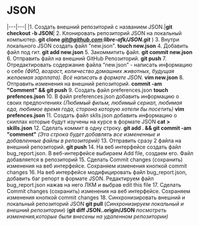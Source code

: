 # JSON

|---|---|
|1. Создать внешний репозиторий с названием JSON.|__git checkout -b JSON__|
2. Клонировать репозиторий JSON на локальный компьютер.
__git clone *git@github.com:libre-afk/JSON.git*__ )
3. Внутри локального JSON создать файл "new.json".
__touch new.json__
4. Добавить файл под гит.
__git add new.json__
5. Закоммитить файл.
__git commit new.json__
6. Отправить файл на внешний GitHub Репозиторий.
__git push__
7. Отредактировать содержание файла “new.json” - написать информацию о себе
*(ФИО, возраст, количество домашних животных, будущая желаемая зарплата). Всё написать в формате JSON.*
__vim new.json__
8. Отправить изменения на внешний репозиторий.
__commit -am "Comment" && git push__
9. Создать файл preferences.json
__touch prefences.json__
10. В файл preferences.json добавить информацию о своих предпочтениях
*(Любимый фильм, любимый сериал, любимая еда, любимое время года, сторона которую хотели бы посетить)*
__vim prefences.json__
11. Создать файл sklls.json добавить информацию о скиллах которые будут изучены на курсе в формате JSON
__cat > skills.json__
12. Сделать коммит в одну строку.
__git add . && git commit -am "comment"__ *(Эта строка будет добавлять все измененные и добавленные файлы в репозиторий)*
13. Отправить сразу 2 файла на внешний репозиторий.
__git push__
14. На веб интерфейсе создать файл bug_report.json.
В веб-интерфейсе выбираем Add file, создаем его. Файл добавляется в репозиторий
15. Сделать Commit changes (сохранить) изменения на веб интерфейсе.
Сохраняем изменения кнопкой commit changes
16. На веб интерфейсе модифицировать файл bug_report.json, добавить баг репорт в формате JSON.
Редактируем файл bug_report.json нажав на него ЛКМ и выбрав edit this file
17. Сделать Commit changes (сохранить) изменения на веб интерфейсе.
Сохраняем изменения кнопкой commit changes
18. Синхронизировать внешний и локальный репозиторий JSON
__git pull__ (*Синхронизируем локальный и внешний репозитории*) (__git diff JSON..origin/JSON__ *посмотреть изменения,которые были внесены на удаленном репозитории)*

